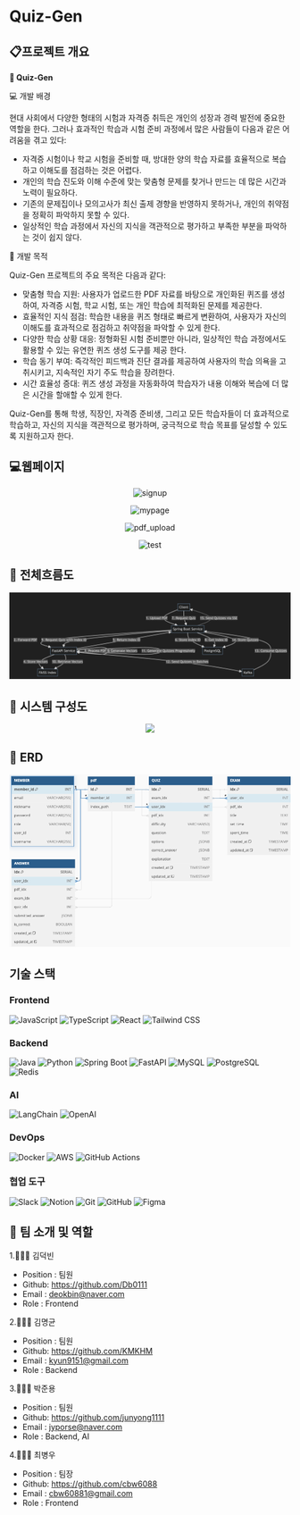 # Quiz-Gen

## 📋프로젝트 개요
 

**👀 Quiz-Gen**

💻 개발 배경

현대 사회에서 다양한 형태의 시험과 자격증 취득은 개인의 성장과 경력 발전에 중요한 역할을 한다. 그러나 효과적인 학습과 시험 준비 과정에서 많은 사람들이 다음과 같은 어려움을 겪고 있다:

- 자격증 시험이나 학교 시험을 준비할 때, 방대한 양의 학습 자료를 효율적으로 복습하고 이해도를 점검하는 것은 어렵다.
- 개인의 학습 진도와 이해 수준에 맞는 맞춤형 문제를 찾거나 만드는 데 많은 시간과 노력이 필요하다.
- 기존의 문제집이나 모의고사가 최신 출제 경향을 반영하지 못하거나, 개인의 취약점을 정확히 파악하지 못할 수 있다.
- 일상적인 학습 과정에서 자신의 지식을 객관적으로 평가하고 부족한 부분을 파악하는 것이 쉽지 않다.


📌 개발 목적

Quiz-Gen 프로젝트의 주요 목적은 다음과 같다:

- 맞춤형 학습 지원: 사용자가 업로드한 PDF 자료를 바탕으로 개인화된 퀴즈를 생성하여, 자격증 시험, 학교 시험, 또는 개인 학습에 최적화된 문제를 제공한다.
- 효율적인 지식 점검: 학습한 내용을 퀴즈 형태로 빠르게 변환하여, 사용자가 자신의 이해도를 효과적으로 점검하고 취약점을 파악할 수 있게 한다.
- 다양한 학습 상황 대응: 정형화된 시험 준비뿐만 아니라, 일상적인 학습 과정에서도 활용할 수 있는 유연한 퀴즈 생성 도구를 제공 한다.
- 학습 동기 부여: 즉각적인 피드백과 진단 결과를 제공하여 사용자의 학습 의욕을 고취시키고, 지속적인 자기 주도 학습을 장려한다.
- 시간 효율성 증대: 퀴즈 생성 과정을 자동화하여 학습자가 내용 이해와 복습에 더 많은 시간을 할애할 수 있게 한다.


Quiz-Gen를 통해 학생, 직장인, 자격증 준비생, 그리고 모든 학습자들이 더 효과적으로 학습하고, 자신의 지식을 객관적으로 평가하며, 궁극적으로 학습 목표를 달성할 수 있도록 지원하고자 한다.

## 💻웹페이지


 <div align="center">
   
   ![signup](https://github.com/user-attachments/assets/8dc50b64-f18d-4052-8762-795ac8b1ba25)
   
   ![mypage](https://github.com/user-attachments/assets/a2a6b911-f820-4d55-921a-c4c647383019)
   
   ![pdf_upload](https://github.com/user-attachments/assets/e97be287-274a-4033-ba0f-63e8b5957c0c)
   
   ![test](https://github.com/user-attachments/assets/829b5920-dd4f-4d14-9c28-fee5670fcd88)
</div>



<!-- ## 🎬프로젝트 시연 동영상

 <div align="center">
 



</div> -->


## 🔎 전체흐름도

<div align="center">
<img src="Document/전체흐름도.png"/>

</div>



## 🔎 시스템 구성도

<div align="center">
<img src="https://github.com/user-attachments/assets/a14930bd-8539-403d-b6ef-61700e0a5fa1"/>


</div>

## 🔎 ERD

<div align="center">
<img src="Document/ERD.png"/>

</div>

<aside>

## 기술 스택

### Frontend
<p>
  <img src="https://img.shields.io/badge/JavaScript-F7DF1E?style=for-the-badge&logo=javascript&logoColor=black" alt="JavaScript">
  <img src="https://img.shields.io/badge/TypeScript-3178C6?style=for-the-badge&logo=typescript&logoColor=white" alt="TypeScript">
  <img src="https://img.shields.io/badge/React-61DAFB?style=for-the-badge&logo=react&logoColor=black" alt="React">
  <img src="https://img.shields.io/badge/Tailwind_CSS-06B6D4?style=for-the-badge&logo=tailwindcss&logoColor=white" alt="Tailwind CSS">
</p>

### Backend
<p>
  <img src="https://img.shields.io/badge/Java-007396?style=for-the-badge&logo=java&logoColor=white" alt="Java">
  <img src="https://img.shields.io/badge/Python-3776AB?style=for-the-badge&logo=python&logoColor=white" alt="Python">
  <img src="https://img.shields.io/badge/Spring_Boot-6DB33F?style=for-the-badge&logo=springboot&logoColor=white" alt="Spring Boot">
  <img src="https://img.shields.io/badge/FastAPI-009688?style=for-the-badge&logo=fastapi&logoColor=white" alt="FastAPI">
  <img src="https://img.shields.io/badge/MySQL-4479A1?style=for-the-badge&logo=mysql&logoColor=white" alt="MySQL">
  <img src="https://img.shields.io/badge/PostgreSQL-4169E1?style=for-the-badge&logo=postgresql&logoColor=white" alt="PostgreSQL">
  <img src="https://img.shields.io/badge/Redis-DC382D?style=for-the-badge&logo=redis&logoColor=white" alt="Redis">
</p>

### AI
<p>
  <img src="https://img.shields.io/badge/LangChain-339933?style=for-the-badge&logo=langchain&logoColor=white" alt="LangChain">
  <img src="https://img.shields.io/badge/OpenAI-412991?style=for-the-badge&logo=openai&logoColor=white" alt="OpenAI">
</p>

### DevOps
<p>
  <img src="https://img.shields.io/badge/Docker-2496ED?style=for-the-badge&logo=docker&logoColor=white" alt="Docker">
  <img src="https://img.shields.io/badge/Amazon_AWS-232F3E?style=for-the-badge&logo=amazonec2&logoColor=white" alt="AWS">
  <img src="https://img.shields.io/badge/GitHub_Actions-2088FF?style=for-the-badge&logo=githubactions&logoColor=white" alt="GitHub Actions">
</p>

### 협업 도구
<p>
  <img src="https://img.shields.io/badge/Slack-4A154B?style=for-the-badge&logo=slack&logoColor=white" alt="Slack">
  <img src="https://img.shields.io/badge/Notion-000000?style=for-the-badge&logo=notion&logoColor=white" alt="Notion">
  <img src="https://img.shields.io/badge/Git-F05032?style=for-the-badge&logo=git&logoColor=white" alt="Git">
  <img src="https://img.shields.io/badge/GitHub-181717?style=for-the-badge&logo=github&logoColor=white" alt="GitHub">
  <img src="https://img.shields.io/badge/Figma-F24E1E?style=for-the-badge&logo=figma&logoColor=white" alt="Figma">
</p>

## 🦉 팀 소개 및 역할

1.👩🏻‍💻 김덕빈

- Position : 팀원
- Github: <https://github.com/Db0111>
- Email : deokbin@naver.com
- Role : Frontend

2.🧑🏻‍💻 김명균

- Position : 팀원
- Github: <https://github.com/KMKHM>
- Email : kyun9151@gmail.com
- Role : Backend


3.👨🏾‍💻 박준용

- Position : 팀원
- Github: <https://github.com/junyong1111>
- Email : jyporse@naver.com
- Role : Backend, AI


4.👨🏻‍💻 최병우

- Position : 팀장
- Github: <https://github.com/cbw6088>
- Email : cbw60881@gmail.com
- Role : Frontend

